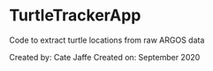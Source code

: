 # TurtleTrackerApp
Code to extract turtle locations from raw ARGOS data

Created by: Cate Jaffe
Created on: September 2020